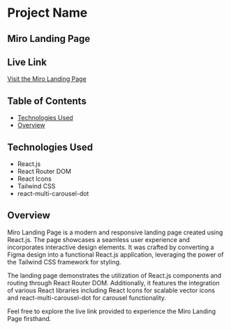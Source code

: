 # Project Name

## Miro Landing Page

## Live Link
[Visit the Miro Landing Page](https://miro-landing-page.netlify.app)

## Table of Contents
- [Technologies Used](#technologies-used)
- [Overview](#overview)

## Technologies Used
- React.js
- React Router DOM
- React Icons
- Tailwind CSS
- react-multi-carousel-dot

## Overview
Miro Landing Page is a modern and responsive landing page created using React.js. The page showcases a seamless user experience and incorporates interactive design elements. It was crafted by converting a Figma design into a functional React.js application, leveraging the power of the Tailwind CSS framework for styling.

The landing page demonstrates the utilization of React.js components and routing through React Router DOM. Additionally, it features the integration of various React libraries including React Icons for scalable vector icons and react-multi-carousel-dot for carousel functionality.

Feel free to explore the live link provided to experience the Miro Landing Page firsthand.
